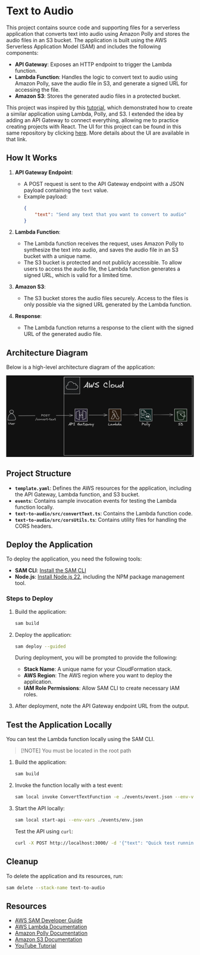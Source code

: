 # Text to Audio

This project contains source code and supporting files for a serverless application that converts text into audio using Amazon Polly and stores the audio files in an S3 bucket. The application is built using the AWS Serverless Application Model (SAM) and includes the following components:

-   **API Gateway**: Exposes an HTTP endpoint to trigger the Lambda function.
-   **Lambda Function**: Handles the logic to convert text to audio using Amazon Polly, save the audio file in S3, and generate a signed URL for accessing the file.
-   **Amazon S3**: Stores the generated audio files in a protected bucket.

This project was inspired by this [tutorial](https://www.youtube.com/watch?v=hiE0El3zs1Y&list=PLYJ6Nch8PrM8HSO7xds8TNXLJa8oo6vqy&index=6&ab_channel=TechWithLucy), which demonstrated how to create a similar application using Lambda, Polly, and S3. I extended the idea by adding an API Gateway to connect everything, allowing me to practice creating projects with React. The UI for this project can be found in this same repository by clicking [here](../text-to-audio-ui/README.md). More details about the UI are available in that link.

## How It Works

1. **API Gateway Endpoint**:

    - A POST request is sent to the API Gateway endpoint with a JSON payload containing the `text` value.
    - Example payload:
        ```json
        {
            "text": "Send any text that you want to convert to audio"
        }
        ```

2. **Lambda Function**:

    - The Lambda function receives the request, uses Amazon Polly to synthesize the text into audio, and saves the audio file in an S3 bucket with a unique name.
    - The S3 bucket is protected and not publicly accessible. To allow users to access the audio file, the Lambda function generates a signed URL, which is valid for a limited time.

3. **Amazon S3**:

    - The S3 bucket stores the audio files securely. Access to the files is only possible via the signed URL generated by the Lambda function.

4. **Response**:
    - The Lambda function returns a response to the client with the signed URL of the generated audio file.

## Architecture Diagram

Below is a high-level architecture diagram of the application:

![Text to Audio Diagram Architecture](./docs/text-to-audio_diagram.png)

## Project Structure

-   **`template.yaml`**: Defines the AWS resources for the application, including the API Gateway, Lambda function, and S3 bucket.
-   **`events`**: Contains sample invocation events for testing the Lambda function locally.
-   **`text-to-audio/src/convertText.ts`**: Contains the Lambda function code.
-   **`text-to-audio/src/corsUtils.ts`**: Contains utility files for handling the CORS headers.

## Deploy the Application

To deploy the application, you need the following tools:

-   **SAM CLI**: [Install the SAM CLI](https://docs.aws.amazon.com/serverless-application-model/latest/developerguide/serverless-sam-cli-install.html)
-   **Node.js**: [Install Node.js 22](https://nodejs.org/en/), including the NPM package management tool.

### Steps to Deploy

1. Build the application:

    ```bash
    sam build
    ```

2. Deploy the application:

    ```bash
    sam deploy --guided
    ```

    During deployment, you will be prompted to provide the following:

    - **Stack Name**: A unique name for your CloudFormation stack.
    - **AWS Region**: The AWS region where you want to deploy the application.
    - **IAM Role Permissions**: Allow SAM CLI to create necessary IAM roles.

3. After deployment, note the API Gateway endpoint URL from the output.

## Test the Application Locally

You can test the Lambda function locally using the SAM CLI.

> [!NOTE] You must be located in the root path

1. Build the application:

    ```bash
    sam build
    ```

2. Invoke the function locally with a test event:

    ```bash
    sam local invoke ConvertTextFunction -e ./events/event.json --env-vars ./events/env.json
    ```

3. Start the API locally:

    ```bash
    sam local start-api --env-vars ./events/env.json
    ```

    Test the API using `curl`:

    ```bash
    curl -X POST http://localhost:3000/ -d '{"text": "Quick test running the API locally"}' -H "Content-Type: application/json"
    ```

## Cleanup

To delete the application and its resources, run:

```bash
sam delete --stack-name text-to-audio
```

## Resources

-   [AWS SAM Developer Guide](https://docs.aws.amazon.com/serverless-application-model/latest/developerguide/what-is-sam.html)
-   [AWS Lambda Documentation](https://docs.aws.amazon.com/lambda/latest/dg/welcome.html)
-   [Amazon Polly Documentation](https://docs.aws.amazon.com/polly/latest/dg/what-is.html)
-   [Amazon S3 Documentation](https://docs.aws.amazon.com/s3/index.html)
-   [YouTube Tutorial](https://www.youtube.com/watch?v=hiE0El3zs1Y&list=PLYJ6Nch8PrM8HSO7xds8TNXLJa8oo6vqy&index=6&ab_channel=TechWithLucy)
